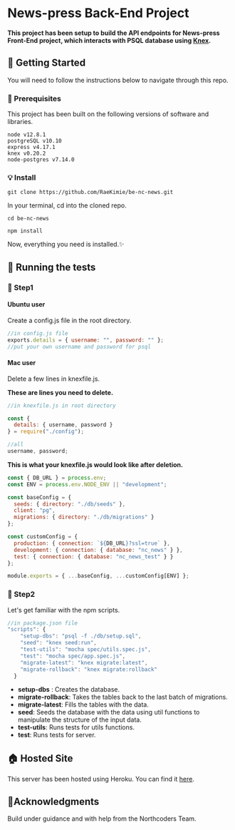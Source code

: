 # News-press Back-End Project

**This project has been setup to build the API endpoints for News-press Front-End project, which interacts with PSQL database using [Knex](http://knexjs.org/).**

## :star2: Getting Started

You will need to follow the instructions below to navigate through this repo.

### :scroll: Prerequisites

This project has been built on the following versions of software and libraries.

```
node v12.8.1
postgreSQL v10.10
express v4.17.1
knex v0.20.2
node-postgres v7.14.0
```

### :bulb: Install

`git clone https://github.com/RaeKimie/be-nc-news.git`

In your terminal, cd into the cloned repo.

`cd be-nc-news`

`npm install`

Now, everything you need is installed.:sparkles:

## :rocket: Running the tests

### :stars: Step1

#### Ubuntu user

Create a config.js file in the root directory.

```javascript
//in config.js file
exports.details = { username: "", password: "" };
//put your own username and password for psql
```

#### Mac user

Delete a few lines in knexfile.js.

**These are lines you need to delete.**

```javascript
//in knexfile.js in root directory

const {
  details: { username, password }
} = require("./config");

//all
username, password;
```

**This is what your knexfile.js would look like after deletion.**

```javascript
const { DB_URL } = process.env;
const ENV = process.env.NODE_ENV || "development";

const baseConfig = {
  seeds: { directory: "./db/seeds" },
  client: "pg",
  migrations: { directory: "./db/migrations" }
};

const customConfig = {
  production: { connection: `${DB_URL}?ssl=true` },
  development: { connection: { database: "nc_news" } },
  test: { connection: { database: "nc_news_test" } }
};

module.exports = { ...baseConfig, ...customConfig[ENV] };
```

### :stars: Step2

Let's get familiar with the npm scripts.

```javascript
//in package.json file
"scripts": {
    "setup-dbs": "psql -f ./db/setup.sql",
    "seed": "knex seed:run",
    "test-utils": "mocha spec/utils.spec.js",
    "test": "mocha spec/app.spec.js",
    "migrate-latest": "knex migrate:latest",
    "migrate-rollback": "knex migrate:rollback"
  }
```

- **setup-dbs** : Creates the database.
- **migrate-rollback**: Takes the tables back to the last batch of migrations.
- **migrate-latest**: Fills the tables with the data.
- **seed**: Seeds the database with the data using util functions to manipulate the structure of the input data.
- **test-utils**: Runs tests for utils functions.
- **test**: Runs tests for server.

## :house: Hosted Site

This server has been hosted using Heroku. You can find it [here](https://news-press.herokuapp.com/api).

## :clap:Acknowledgments

Build under guidance and with help from the Northcoders Team.
